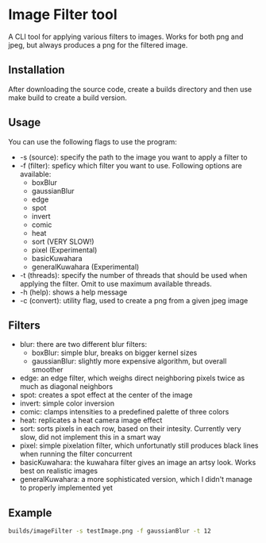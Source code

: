 # Image Filter tool

A CLI tool for applying various filters to images.
Works for both png and jpeg, but always produces a png for the filtered image.

## Installation

After downloading the source code, create a builds directory and then use make build to create a build version.

## Usage

You can use the following flags to use the program:

- -s (source): specify the path to the image you want to apply a filter to
- -f (filter): speficy which filter you want to use. Following options are available:
  - boxBlur
  - gaussianBlur
  - edge
  - spot
  - invert
  - comic
  - heat
  - sort (VERY SLOW!)
  - pixel (Experimental)
  - basicKuwahara
  - generalKuwahara (Experimental)
- -t (threads): specify the number of threads that should be used when applying the filter. Omit to use maximum available threads.
- -h (help): shows a help message
- -c (convert): utility flag, used to create a png from a given jpeg image

## Filters

- blur: there are two different blur filters:
  - boxBlur: simple blur, breaks on bigger kernel sizes
  - gaussianBlur: slightly more expensive algorithm, but overall smoother
- edge: an edge filter, which weighs direct neighboring pixels twice as much as diagonal neighbors
- spot: creates a spot effect at the center of the image
- invert: simple color inversion
- comic: clamps intensities to a predefined palette of three colors
- heat: replicates a heat camera image effect
- sort: sorts pixels in each row, based on their intesity. Currently very slow, did not implement this in a smart way
- pixel: simple pixelation filter, which unfortunatly still produces black lines when running the filter concurrent
- basicKuwahara: the kuwahara filter gives an image an artsy look. Works best on realistic images
- generalKuwahara: a more sophisticated version, which I didn't manage to properly implemented yet

## Example

```bash
builds/imageFilter -s testImage.png -f gaussianBlur -t 12
```
